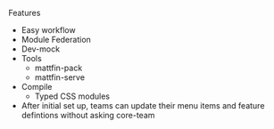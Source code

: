 Features

- Easy workflow
- Module Federation
- Dev-mock
- Tools
  - mattfin-pack
  - mattfin-serve
- Compile
  - Typed CSS modules
- After initial set up, teams can update their menu items and feature defintions without asking
  core-team
